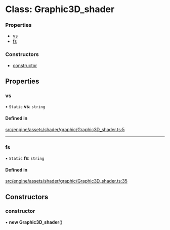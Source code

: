 # Class: Graphic3D\_shader


### Properties

- [vs](Graphic3D_shader.md#vs)
- [fs](Graphic3D_shader.md#fs)

### Constructors

- [constructor](Graphic3D_shader.md#constructor)

## Properties

### vs

▪ `Static` **vs**: `string`

#### Defined in

[src/engine/assets/shader/graphic/Graphic3D_shader.ts:5](https://github.com/Orillusion/orillusion/blob/main/src/engine/assets/shader/graphic/Graphic3D_shader.ts#L5)

___

### fs

▪ `Static` **fs**: `string`

#### Defined in

[src/engine/assets/shader/graphic/Graphic3D_shader.ts:35](https://github.com/Orillusion/orillusion/blob/main/src/engine/assets/shader/graphic/Graphic3D_shader.ts#L35)

## Constructors

### constructor

• **new Graphic3D_shader**()
